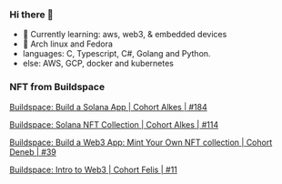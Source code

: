 ### Hi there 👋
- 🌱 Currently learning: aws, web3, & embedded devices
- 🐧 Arch linux and Fedora
- languages: C, Typescript, C#, Golang and Python.
- else: AWS, GCP, docker and kubernetes

<!--
**khofesh/khofesh** is a ✨ _special_ ✨ repository because its `README.md` (this file) appears on your GitHub profile.

Here are some ideas to get you started:

- 🔭 I’m currently working on ...
- 🌱 I’m currently learning ...
- 👯 I’m looking to collaborate on ...
- 🤔 I’m looking for help with ...
- 💬 Ask me about ...
- 📫 How to reach me: ...
- 😄 Pronouns: ...
- ⚡ Fun fact: ...
-->

### NFT from Buildspace 
[Buildspace: Build a Solana App | Cohort Alkes | #184](https://opensea.io/assets/matic/0x3cd266509d127d0eac42f4474f57d0526804b44e/2822/)

[Buildspace: Solana NFT Collection | Cohort Alkes | #114](https://opensea.io/assets/matic/0x3cd266509d127d0eac42f4474f57d0526804b44e/5089/)

[Buildspace: Build a Web3 App: Mint Your Own NFT collection | Cohort Deneb | #39](https://opensea.io/assets/matic/0x3cd266509d127d0eac42f4474f57d0526804b44e/2084/)

[Buildspace: Intro to Web3 | Cohort Felis | #11](https://opensea.io/assets/matic/0x3cd266509d127d0eac42f4474f57d0526804b44e/1445/)


